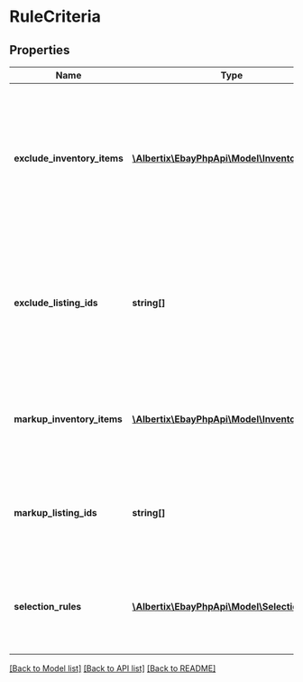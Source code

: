 # RuleCriteria

## Properties
Name | Type | Description | Notes
------------ | ------------- | ------------- | -------------
**exclude_inventory_items** | [**\Albertix\EbayPhpApi\Model\InventoryItem[]**](InventoryItem.md) | A list of seller inventory reference IDs to exclude from the promotion. Note: The request can have either excludeInventoryItems or excludeListingIds but not both. Maximum: 100 parent items Maximum SKU or custom label length: 50 characters | [optional] 
**exclude_listing_ids** | **string[]** | A list of eBay listing IDs to exclude from the promotion. Note: The request can have either excludeInventoryItems or excludeListingIds but not both. Maximum: 100 parent items Maximum SKU or custom label length: 50 characters | [optional] 
**markup_inventory_items** | [**\Albertix\EbayPhpApi\Model\InventoryItem[]**](InventoryItem.md) | A list of SKUs to remove from a markdown promotion. The listed SKUs are &#39;marked up&#39; to their standard price after being part of the markdown promotion. | [optional] 
**markup_listing_ids** | **string[]** | A list of listing IDs to remove from a markdown promotion. The listed items are &#39;marked up&#39; to their standard price after being part of the markdown promotion. | [optional] 
**selection_rules** | [**\Albertix\EbayPhpApi\Model\SelectionRule[]**](SelectionRule.md) | Required if: inventoryCriterionType is set to INVENTORY_BY_RULE. The container for the rules that select the items to include in a promotion. | [optional] 

[[Back to Model list]](../README.md#documentation-for-models) [[Back to API list]](../README.md#documentation-for-api-endpoints) [[Back to README]](../README.md)


